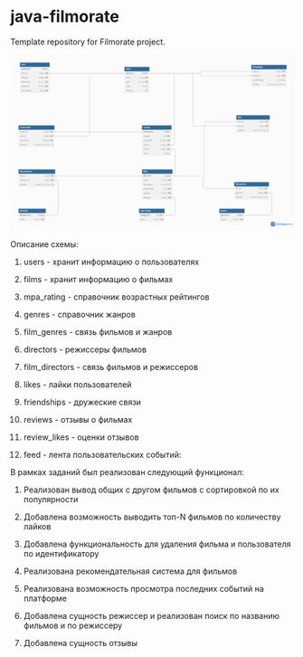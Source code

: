 # java-filmorate
Template repository for Filmorate project.

![Filmorate_schema](./src/main/resources/Filmorate.png)

 Описание схемы:
1) users - хранит информацию о пользователях

2) films - хранит информацию о фильмах

3) mpa_rating - справочник возрастных рейтингов

4) genres - справочник жанров

5) film_genres - связь фильмов и жанров

6) directors - режиссеры фильмов

7) film_directors - связь фильмов и режиссеров

8) likes - лайки пользователей

9) friendships - дружеские связи

10) reviews - отзывы о фильмах

11) review_likes - оценки отзывов

12) feed - лента пользовательских событий:

В рамках заданий был реализован следующий функционал:

1) Реализован вывод общих с другом фильмов с сортировкой по их популярности

2) Добавлена возможность выводить топ-N фильмов по количеству лайков

3) Добавлена функциональность для удаления фильма и пользователя по идентификатору

4) Реализована рекомендательная система для фильмов

5) Реализована возможность просмотра последних событий на платформе

6) Добавлена сущность режиссер и реализован поиск по названию фильмов и по режиссеру

7) Добавлена сущность отзывы
